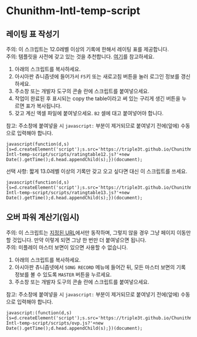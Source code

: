 # Chunithm-Intl-temp-script

## 레이팅 표 작성기
주의: 이 스크립트는 12.0레벨 이상의 기록에 한해서 레이팅 표를 제공합니다.  
주의: 템플릿을 사전에 갖고 있는 것을 추천합니다. [여기](https://gall.dcinside.com/m/cnt/8757)를 참고하세요.  
1. 아래의 스크립트를 복사하세요.
2. 아시아판 츄니즘넷에 들어가서 `F5`키 또는 새로고침 버튼을 눌러 로그인 정보를 갱신하세요.
3. 주소창 또는 개발자 도구의 콘솔 란에 스크립트를 붙여넣으세요.
4. 작업이 완료된 후 표시되는 copy the table이라고 써 있는 구리게 생긴 버튼을 누르면 표가 복사됩니다.
5. 갖고 계신 엑셀 파일에 붙여넣으세요. `B2` 셀에 대고 붙여넣어야 합니다.

참고: 주소창에 붙여넣을 시 `javascript:` 부분이 제거되므로 붙여넣기 전에(앞에) 수동으로 입력해야 합니다.  
```
javascript(function(d,s){s=d.createElement('script');s.src='https://triple3t.github.io/Chunithm-Intl-temp-script/scripts/ratingtable12.js?'+new Date().getTime();d.head.appendChild(s);})(document);
```

선택 사항: 짧게 13.0레벨 이상의 기록만 갖고 오고 싶다면 대신 이 스크립트를 쓰세요.
```
javascript(function(d,s){s=d.createElement('script');s.src='https://triple3t.github.io/Chunithm-Intl-temp-script/scripts/ratingtable13.js?'+new Date().getTime();d.head.appendChild(s);})(document);
```

## 오버 파워 계산기(임시)
주의: 이 스크립트는 [지정된 URL](https://chunithm-net-eng.com/mobile/record/musicGenre/master)에서만 동작하며, 그렇지 않을 경우 그냥 페이지 이동만 할 것입니다.
만약 이렇게 되면 그냥 한 번만 더 붙여넣으면 됩니다.  
주의: 미플레이 마스터 보면이 있으면 사용할 수 없습니다.  
1. 아래의 스크립트를 복사하세요.
2. 아시아판 츄니즘넷에서 `SONG RECORD` 메뉴에 들어간 뒤, 모든 마스터 보면의 기록 정보를 볼 수 있도록 `MASTER` 버튼을 누르세요.
3. 주소창 또는 개발자 도구의 콘솔 란에 스크립트를 붙여넣으세요.

참고: 주소창에 붙여넣을 시 `javascript:` 부분이 제거되므로 붙여넣기 전에(앞에) 수동으로 입력해야 합니다.  
```
javascript:(function(d,s){s=d.createElement('script');s.src='https://triple3t.github.io/Chunithm-Intl-temp-script/scripts/ovp.js?'+new Date().getTime();d.head.appendChild(s);})(document);
```
